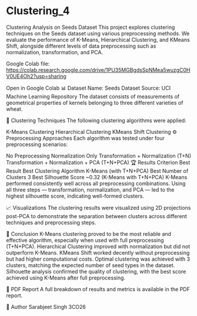 # Clustering_4
Clustering Analysis on Seeds Dataset
This project explores clustering techniques on the Seeds dataset using various preprocessing methods. We evaluate the performance of K-Means, Hierarchical Clustering, and KMeans Shift, alongside different levels of data preprocessing such as normalization, transformation, and PCA.

Google Colab file:
https://colab.research.google.com/drive/1PU35MGBgdsSpNMea5wuzgC0HV0UE4Oh2?usp=sharing

Open in Google Colab
📊 Dataset
Name: Seeds Dataset
Source: UCI Machine Learning Repository
The dataset consists of measurements of geometrical properties of kernels belonging to three different varieties of wheat.

🧪 Clustering Techniques
The following clustering algorithms were applied:

K-Means Clustering
Hierarchical Clustering
KMeans Shift Clustering
⚙️ Preprocessing Approaches
Each algorithm was tested under four preprocessing scenarios:

No Preprocessing
Normalization Only
Transformation + Normalization (T+N)
Transformation + Normalization + PCA (T+N+PCA)
🏆 Results
Criterion	Best Result
Best Clustering Algorithm	K-Means (with T+N+PCA)
Best Number of Clusters	3
Best Silhouette Score	~0.32 (K-Means with T+N+PCA)
K-Means performed consistently well across all preprocessing combinations. Using all three steps — transformation, normalization, and PCA — led to the highest silhouette score, indicating well-formed clusters.

📈 Visualizations
The clustering results were visualized using 2D projections post-PCA to demonstrate the separation between clusters across different techniques and preprocessing steps.

🧠 Conclusion
K-Means clustering proved to be the most reliable and effective algorithm, especially when used with full preprocessing (T+N+PCA).
Hierarchical Clustering improved with normalization but did not outperform K-Means.
KMeans Shift worked decently without preprocessing but had higher computational costs.
Optimal clustering was achieved with 3 clusters, matching the expected number of seed types in the dataset.
Silhouette analysis confirmed the quality of clustering, with the best score achieved using K-Means after full preprocessing.

📄 PDF Report
A full breakdown of results and metrics is available in the PDF report.

👤 Author
Sarabjeet Singh
3CO26
